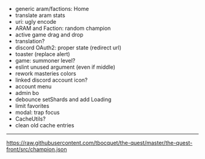 - generic aram/factions: Home
- translate aram stats
- uri: ugly encode
- ARAM and Faction: random champion
- active game drag and drop
- translation?
- discord OAuth2: proper state (redirect url)
- toaster (replace alert)
- game: summoner level?
- eslint unused argument (even if middle)
- rework masteries colors
- linked discord account icon?
- account menu
- admin bo
- debounce setShards and add Loading
- limit favorites
- modal: trap focus
- CacheUtils?
- clean old cache entries

---

https://raw.githubusercontent.com/tbocquet/the-quest/master/the-quest-front/src/champion.json
